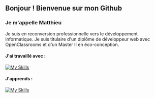 ## Bonjour ! Bienvenue sur mon Github

### Je m'appelle Matthieu

Je suis en reconversion professionnelle vers le développement informatique.
Je suis titulaire d'un diplôme de développeur web avec OpenClassrooms et d'un Master II en éco-conception.

#### J'ai travaillé avec :
[![My Skills](https://skillicons.dev/icons?i=html,css,js,react,nextjs,vue,nodejs,express,mongodb,tailwind,sass)](https://skillicons.dev)

#### J'apprends :
[![My Skills](https://skillicons.dev/icons?i=java,php)](https://skillicons.dev)

